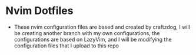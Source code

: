 # Nvim Dotfiles

- These nvim configuration files are based and created by craftzdog, I will be creating another branch with my own configurations, the configurations are based on LazyVim, and I will be modifying the configuration files that I upload to this repo
